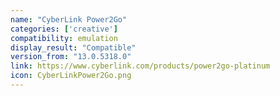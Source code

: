 ```yaml
---
name: "CyberLink Power2Go"
categories: ['creative']
compatibility: emulation
display_result: "Compatible"
version_from: "13.0.5318.0"
link: https://www.cyberlink.com/products/power2go-platinum
icon: CyberLinkPower2Go.png
---
```


